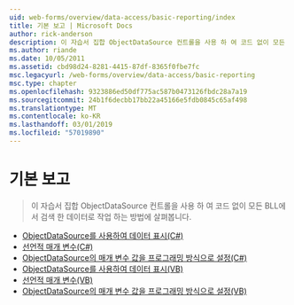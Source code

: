 ```yaml
---
uid: web-forms/overview/data-access/basic-reporting/index
title: 기본 보고 | Microsoft Docs
author: rick-anderson
description: 이 자습서 집합 ObjectDataSource 컨트롤을 사용 하 여 코드 없이 모든 BLL에서 검색 한 데이터로 작업 하는 방법에 살펴봅니다.
ms.author: riande
ms.date: 10/05/2011
ms.assetid: cbd98d24-8281-4415-87df-8365f0fbe7fc
msc.legacyurl: /web-forms/overview/data-access/basic-reporting
msc.type: chapter
ms.openlocfilehash: 9323886ed50df775ac587b0473126fbdc28a7a19
ms.sourcegitcommit: 24b1f6decbb17bb22a45166e5fdb0845c65af498
ms.translationtype: MT
ms.contentlocale: ko-KR
ms.lasthandoff: 03/01/2019
ms.locfileid: "57019890"
---
```

<a name="basic-reporting"></a>기본 보고
====================
> 이 자습서 집합 ObjectDataSource 컨트롤을 사용 하 여 코드 없이 모든 BLL에서 검색 한 데이터로 작업 하는 방법에 살펴봅니다.


- [ObjectDataSource를 사용하여 데이터 표시(C#)](displaying-data-with-the-objectdatasource-cs.md)
- [선언적 매개 변수(C#)](declarative-parameters-cs.md)
- [ObjectDataSource의 매개 변수 값을 프로그래밍 방식으로 설정(C#)](programmatically-setting-the-objectdatasource-s-parameter-values-cs.md)
- [ObjectDataSource를 사용하여 데이터 표시(VB)](displaying-data-with-the-objectdatasource-vb.md)
- [선언적 매개 변수(VB)](declarative-parameters-vb.md)
- [ObjectDataSource의 매개 변수 값을 프로그래밍 방식으로 설정(VB)](programmatically-setting-the-objectdatasource-s-parameter-values-vb.md)
